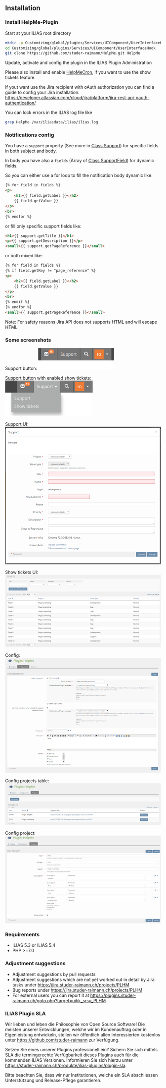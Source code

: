 ## Installation

### Install HelpMe-Plugin
Start at your ILIAS root directory
```bash
mkdir -p Customizing/global/plugins/Services/UIComponent/UserInterfaceHook
cd Customizing/global/plugins/Services/UIComponent/UserInterfaceHook
git clone https://github.com/studer-raimann/HelpMe.git HelpMe
```
Update, activate and config the plugin in the ILIAS Plugin Administration

Please also install and enable [HelpMeCron](https://github.com/studer-raimann/HelpMeCron), if you want to use the show tickets feature.

If yout want use the Jira recipient with oAuth authorization you can find a guide to config your Jira installation: https://developer.atlassian.com/cloud/jira/platform/jira-rest-api-oauth-authentication/

You can lock errors in the ILIAS log file like
```bash
grep HelpMe /var/iliasdata/ilias/ilias.log
```

### Notifications config
You have a `support` property (See more in [Class Support](./src/Support/Support.php)) for specific fields in both subject and body.

In body you have also a `fields` (Array of [Class SupportField](src/Support/SupportField.php)) for dynamic fields.

So you can either use a for loop to fill the notification body dynamic like:
```html
{% for field in fields %}
<p>
	<h2>{{ field.getLabel }}</h2>
	{{ field.getValue }}
</p>
<br>
{% endfor %}
```

or fill only specific support fields like:
```html
<h1>{{ support.getTitle }}</h1>
<p>{{ support.getDescription }}</p>
<small>{{ support.getPageReference }}</small>
```

or both mixed like:
```html
{% for field in fields %}
{% if field.getKey != "page_reference" %}
<p>
	<h2>{{ field.getLabel }}</h2>
	{{ field.getValue }}
</p>
<br>
{% endif %}
{% endfor %}
<small>{{ support.getPageReference }}</small>
```

Note: For safety reasons Jira API does not supports HTML and will escape HTML

### Some screenshots
Support button:
![Support button](./doc/screenshots/support_button.png)

Support button with enabled show tickets:
![Support button with enabled show tickets](./doc/screenshots/support_button_dropdown.png)

Support UI:
![Support UI](./doc/screenshots/support_ui.png)

Show tickets UI:
![Show tickets UI](./doc/screenshots/show_tickets_ui.png)

Config:
![Config](./doc/screenshots/config.png)

Config projects table:
![Config projects table](./doc/screenshots/config_projects_table.png)

Config project:
![Config project](./doc/screenshots/config_project.png)

### Requirements
* ILIAS 5.3 or ILIAS 5.4
* PHP >=7.0

### Adjustment suggestions
* Adjustment suggestions by pull requests
* Adjustment suggestions which are not yet worked out in detail by Jira tasks under https://jira.studer-raimann.ch/projects/PLHM
* Bug reports under https://jira.studer-raimann.ch/projects/PLHM
* For external users you can report it at https://plugins.studer-raimann.ch/goto.php?target=uihk_srsu_PLHM

### ILIAS Plugin SLA
Wir lieben und leben die Philosophie von Open Source Software! Die meisten unserer Entwicklungen, welche wir im Kundenauftrag oder in Eigenleistung entwickeln, stellen wir öffentlich allen Interessierten kostenlos unter https://github.com/studer-raimann zur Verfügung.

Setzen Sie eines unserer Plugins professionell ein? Sichern Sie sich mittels SLA die termingerechte Verfügbarkeit dieses Plugins auch für die kommenden ILIAS Versionen. Informieren Sie sich hierzu unter https://studer-raimann.ch/produkte/ilias-plugins/plugin-sla.

Bitte beachten Sie, dass wir nur Institutionen, welche ein SLA abschliessen Unterstützung und Release-Pflege garantieren.
